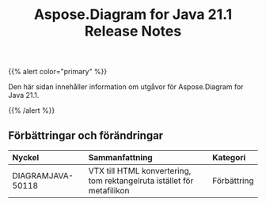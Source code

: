 ﻿---
title: Aspose.Diagram for Java 21.1 Release Notes
type: docs
weight: 12
url: /sv/java/aspose-diagram-for-java-21-1-release-notes/
---
{{% alert color="primary" %}}

Den här sidan innehåller information om utgåvor för Aspose.Diagram for Java 21.1.

{{% /alert %}}
## **Förbättringar och förändringar**  ##

|**Nyckel**|**Sammanfattning**|**Kategori**|
|:- |:- |:- |
|DIAGRAMJAVA-50118|VTX till HTML konvertering, tom rektangelruta istället för metafilikon|Förbättring|

